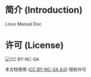 # 简介 (Introduction)

Linux Manual Doc

# 许可 (License)

![CC BY-NC-SA](https://licensebuttons.net/l/by-nc-sa/4.0/88x31.png)

本文档使用 ([CC BY-NC-SA 4.0](http://creativecommons.org/licenses/by-nc-sa/4.0/)) 授权许可
